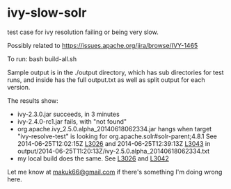 ivy-slow-solr
=============

test case for ivy resolution failing or being very slow.

Possibly related to https://issues.apache.org/jira/browse/IVY-1465

To run: bash build-all.sh

Sample output is in the ./output directory, which has sub directories
for test runs, and inside has the full output.txt as well as split
output for each version.

The results show:

- ivy-2.3.0.jar succeeds, in 3 minutes
- ivy-2.4.0-rc1.jar fails, with "not found"
- org.apache.ivy_2.5.0.alpha_20140618062334.jar hangs when target "ivy-resolve-test" is looking for org.apache.solr#solr-parent;4.8.1
  See 2014-06-25T12:02:15Z [L3026](https://github.com/makuk66/ivy-slow-solr/blob/master/output/2014-06-25T11:20:13Z/ivy-2.5.0.alpha_20140618062334.txt#L3026) and 2014-06-25T12:39:13Z [L3043](https://github.com/makuk66/ivy-slow-solr/blob/master/output/2014-06-25T11:20:13Z/ivy-2.5.0.alpha_20140618062334.txt#L3043) in output/2014-06-25T11:20:13Z/ivy-2.5.0.alpha_20140618062334.txt
- my local build does the same. See [L3026](https://github.com/makuk66/ivy-slow-solr/blob/master/output/2014-06-25T11:20:13Z/ivy-2.5.0.alpha_20140623113200.txt#L3026) and [L3042](https://github.com/makuk66/ivy-slow-solr/blob/master/output/2014-06-25T11:20:13Z/ivy-2.5.0.alpha_20140623113200.txt#L3042)

Let me know at makuk66@gmail.com if there's something I'm doing wrong here.
